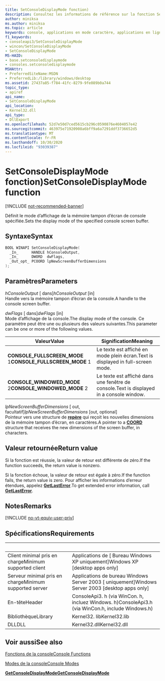 ```yaml
---
title: SetConsoleDisplayMode fonction)
description: Consultez les informations de référence sur la fonction SetConsoleDisplayMode, qui définit le mode d’affichage de la mémoire tampon d’écran de console spécifiée.
author: miniksa
ms.author: miniksa
ms.topic: article
keywords: console, applications en mode caractère, applications en ligne de commande, applications de terminal, API console
f1_keywords:
- consoleapi3/SetConsoleDisplayMode
- wincon/SetConsoleDisplayMode
- SetConsoleDisplayMode
MS-HAID:
- base.setconsoledisplaymode
- consoles.setconsoledisplaymode
MSHAttr:
- PreferredSiteName:MSDN
- PreferredLib:/library/windows/desktop
ms.assetid: 27437a85-f784-41fc-8279-9fe089b0a744
topic_type:
- apiref
api_name:
- SetConsoleDisplayMode
api_location:
- Kernel32.dll
api_type:
- DllExport
ms.openlocfilehash: 52d7e50d7ced5615cb296c0590876e4604057e42
ms.sourcegitcommit: 463975e71920908a6bff9a6a7291ddf3736652d5
ms.translationtype: MT
ms.contentlocale: fr-FR
ms.lasthandoff: 10/30/2020
ms.locfileid: "93039387"
---
```

# <a name="setconsoledisplaymode-function"></a><span data-ttu-id="bfa65-104">SetConsoleDisplayMode fonction)</span><span class="sxs-lookup"><span data-stu-id="bfa65-104">SetConsoleDisplayMode function</span></span>

[!INCLUDE [not-recommended-banner](./includes/not-recommended-banner.md)]

<span data-ttu-id="bfa65-105">Définit le mode d’affichage de la mémoire tampon d’écran de console spécifiée.</span><span class="sxs-lookup"><span data-stu-id="bfa65-105">Sets the display mode of the specified console screen buffer.</span></span>

## <a name="syntax"></a><span data-ttu-id="bfa65-106">Syntaxe</span><span class="sxs-lookup"><span data-stu-id="bfa65-106">Syntax</span></span>

```C
BOOL WINAPI SetConsoleDisplayMode(
  _In_      HANDLE hConsoleOutput,
  _In_      DWORD  dwFlags,
  _Out_opt_ PCOORD lpNewScreenBufferDimensions
);
```

## <a name="parameters"></a><span data-ttu-id="bfa65-107">Paramètres</span><span class="sxs-lookup"><span data-stu-id="bfa65-107">Parameters</span></span>

<span data-ttu-id="bfa65-108">*hConsoleOutput* \[ dans\]</span><span class="sxs-lookup"><span data-stu-id="bfa65-108">*hConsoleOutput* \[in\]</span></span>  
<span data-ttu-id="bfa65-109">Handle vers la mémoire tampon d’écran de la console.</span><span class="sxs-lookup"><span data-stu-id="bfa65-109">A handle to the console screen buffer.</span></span>

<span data-ttu-id="bfa65-110">*dwFlags* \[ dans\]</span><span class="sxs-lookup"><span data-stu-id="bfa65-110">*dwFlags* \[in\]</span></span>  
<span data-ttu-id="bfa65-111">Mode d’affichage de la console.</span><span class="sxs-lookup"><span data-stu-id="bfa65-111">The display mode of the console.</span></span> <span data-ttu-id="bfa65-112">Ce paramètre peut être une ou plusieurs des valeurs suivantes.</span><span class="sxs-lookup"><span data-stu-id="bfa65-112">This parameter can be one or more of the following values.</span></span>

| <span data-ttu-id="bfa65-113">Valeur</span><span class="sxs-lookup"><span data-stu-id="bfa65-113">Value</span></span> | <span data-ttu-id="bfa65-114">Signification</span><span class="sxs-lookup"><span data-stu-id="bfa65-114">Meaning</span></span> |
|-|-|
| <span data-ttu-id="bfa65-115">**CONSOLE_FULLSCREEN_MODE** 1</span><span class="sxs-lookup"><span data-stu-id="bfa65-115">**CONSOLE_FULLSCREEN_MODE** 1</span></span> | <span data-ttu-id="bfa65-116">Le texte est affiché en mode plein écran.</span><span class="sxs-lookup"><span data-stu-id="bfa65-116">Text is displayed in full-screen mode.</span></span> |
| <span data-ttu-id="bfa65-117">**CONSOLE_WINDOWED_MODE** 2</span><span class="sxs-lookup"><span data-stu-id="bfa65-117">**CONSOLE_WINDOWED_MODE** 2</span></span> | <span data-ttu-id="bfa65-118">Le texte est affiché dans une fenêtre de console.</span><span class="sxs-lookup"><span data-stu-id="bfa65-118">Text is displayed in a console window.</span></span> |

<span data-ttu-id="bfa65-119">*lpNewScreenBufferDimensions* \[ out, facultatif\]</span><span class="sxs-lookup"><span data-stu-id="bfa65-119">*lpNewScreenBufferDimensions* \[out, optional\]</span></span>  
<span data-ttu-id="bfa65-120">Pointeur vers une structure de [**repère**](coord-str.md) qui reçoit les nouvelles dimensions de la mémoire tampon d’écran, en caractères.</span><span class="sxs-lookup"><span data-stu-id="bfa65-120">A pointer to a [**COORD**](coord-str.md) structure that receives the new dimensions of the screen buffer, in characters.</span></span>

## <a name="return-value"></a><span data-ttu-id="bfa65-121">Valeur retournée</span><span class="sxs-lookup"><span data-stu-id="bfa65-121">Return value</span></span>

<span data-ttu-id="bfa65-122">Si la fonction est réussie, la valeur de retour est différente de zéro.</span><span class="sxs-lookup"><span data-stu-id="bfa65-122">If the function succeeds, the return value is nonzero.</span></span>

<span data-ttu-id="bfa65-123">Si la fonction échoue, la valeur de retour est égale à zéro.</span><span class="sxs-lookup"><span data-stu-id="bfa65-123">If the function fails, the return value is zero.</span></span> <span data-ttu-id="bfa65-124">Pour afficher les informations d’erreur étendues, appelez [**GetLastError**](https://msdn.microsoft.com/library/windows/desktop/ms679360).</span><span class="sxs-lookup"><span data-stu-id="bfa65-124">To get extended error information, call [**GetLastError**](https://msdn.microsoft.com/library/windows/desktop/ms679360).</span></span>

## <a name="remarks"></a><span data-ttu-id="bfa65-125">Notes</span><span class="sxs-lookup"><span data-stu-id="bfa65-125">Remarks</span></span>

[!INCLUDE [no-vt-equiv-user-priv](./includes/no-vt-equiv-user-priv.md)]

## <a name="requirements"></a><span data-ttu-id="bfa65-126">Spécifications</span><span class="sxs-lookup"><span data-stu-id="bfa65-126">Requirements</span></span>

| &nbsp; | &nbsp; |
|-|-|
| <span data-ttu-id="bfa65-127">Client minimal pris en charge</span><span class="sxs-lookup"><span data-stu-id="bfa65-127">Minimum supported client</span></span> | <span data-ttu-id="bfa65-128">Applications de \[ Bureau Windows XP uniquement\]</span><span class="sxs-lookup"><span data-stu-id="bfa65-128">Windows XP \[desktop apps only\]</span></span> |
| <span data-ttu-id="bfa65-129">Serveur minimal pris en charge</span><span class="sxs-lookup"><span data-stu-id="bfa65-129">Minimum supported server</span></span> | <span data-ttu-id="bfa65-130">Applications de bureau Windows Server 2003 \[ uniquement\]</span><span class="sxs-lookup"><span data-stu-id="bfa65-130">Windows Server 2003 \[desktop apps only\]</span></span> |
| <span data-ttu-id="bfa65-131">En-tête</span><span class="sxs-lookup"><span data-stu-id="bfa65-131">Header</span></span> | <span data-ttu-id="bfa65-132">ConsoleApi3. h (via WinCon. h, incluez Windows. h)</span><span class="sxs-lookup"><span data-stu-id="bfa65-132">ConsoleApi3.h (via WinCon.h, include Windows.h)</span></span> |
| <span data-ttu-id="bfa65-133">Bibliothèque</span><span class="sxs-lookup"><span data-stu-id="bfa65-133">Library</span></span> | <span data-ttu-id="bfa65-134">Kernel32. lib</span><span class="sxs-lookup"><span data-stu-id="bfa65-134">Kernel32.lib</span></span> |
| <span data-ttu-id="bfa65-135">DLL</span><span class="sxs-lookup"><span data-stu-id="bfa65-135">DLL</span></span> | <span data-ttu-id="bfa65-136">Kernel32.dll</span><span class="sxs-lookup"><span data-stu-id="bfa65-136">Kernel32.dll</span></span> |

## <a name="see-also"></a><span data-ttu-id="bfa65-137">Voir aussi</span><span class="sxs-lookup"><span data-stu-id="bfa65-137">See also</span></span>

[<span data-ttu-id="bfa65-138">Fonctions de la console</span><span class="sxs-lookup"><span data-stu-id="bfa65-138">Console Functions</span></span>](console-functions.md)

[<span data-ttu-id="bfa65-139">Modes de la console</span><span class="sxs-lookup"><span data-stu-id="bfa65-139">Console Modes</span></span>](console-modes.md)

[<span data-ttu-id="bfa65-140">**GetConsoleDisplayMode**</span><span class="sxs-lookup"><span data-stu-id="bfa65-140">**GetConsoleDisplayMode**</span></span>](getconsoledisplaymode.md)
